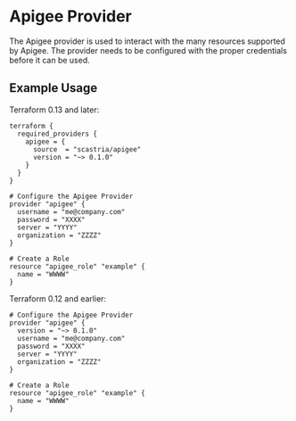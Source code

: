# Apigee Provider
The Apigee provider is used to interact with the many resources supported by Apigee.  The provider needs to be configured with the proper credentials before it can be used.
## Example Usage
Terraform 0.13 and later:

```hcl
terraform {
  required_providers {
    apigee = {
      source  = "scastria/apigee"
      version = "~> 0.1.0"
    }
  }
}

# Configure the Apigee Provider
provider "apigee" {
  username = "me@company.com"
  password = "XXXX"
  server = "YYYY"
  organization = "ZZZZ"
}

# Create a Role
resource "apigee_role" "example" {
  name = "WWWW"
}
```

Terraform 0.12 and earlier:

```hcl
# Configure the Apigee Provider
provider "apigee" {
  version = "~> 0.1.0"
  username = "me@company.com"
  password = "XXXX"
  server = "YYYY"
  organization = "ZZZZ"
}

# Create a Role
resource "apigee_role" "example" {
  name = "WWWW"
}
```